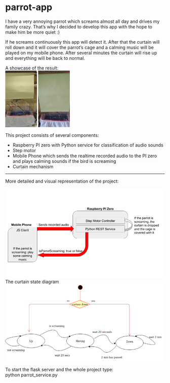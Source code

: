 # parrot-app

I have a very annoying parrot which screams almost all day and drives my family crazy. That’s why I decided to develop this app with the hope to  make him be more quiet :)

If he screams continuously this app will detect it. After that the curtain will roll down and it will cover the parrot’s cage and a calming music will be played on my mobile phone. After several minutes the curtain will rise up and everything will be back to normal.

A showcase of the result:</br>
![Screenshot](/showcase-pics/curtain-down.gif)            ![Screenshot](/showcase-pics/curtain-up.gif) 


This project consists of several components:
* Raspberry PI zero with Python service for classification of audio sounds
* Step motor
* Mobile Phone which sends the realtime recorded audio to the PI zero and plays calming sounds if the bird is screaming
* Curtain mechanism
- - - -
More detailed and visual  representation of the project:

![Screenshot](/showcase-pics/parrot-app-architecture.png)
The curtain state diagram
![Screenshot](/showcase-pics/curtain-state-diagram.png)


To start the flask server and the whole project type:</br>
python parrot_service.py
